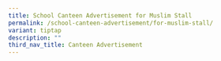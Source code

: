 ```yaml
---
title: School Canteen Advertisement for Muslim Stall
permalink: /school-canteen-advertisement/for-muslim-stall/
variant: tiptap
description: ""
third_nav_title: Canteen Advertisement
---
```

<p></p>